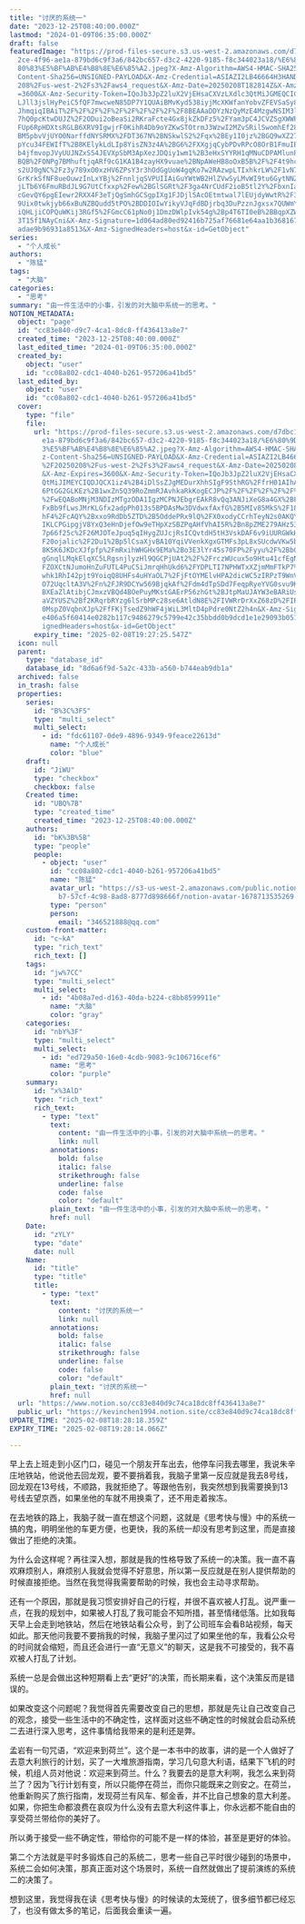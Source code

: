 ```yaml
---
title: "讨厌的系统一"
date: "2023-12-25T08:40:00.000Z"
lastmod: "2024-01-09T06:35:00.000Z"
draft: false
featuredImage: "https://prod-files-secure.s3.us-west-2.amazonaws.com/d7dbc101-8\
  2ce-4f96-ae1a-879bd6c9f3a6/842bc657-d3c2-4220-9185-f8c344023a18/%E6%80%9D%E8%\
  80%83%E5%BF%AB%E4%B8%8E%E6%85%A2.jpeg?X-Amz-Algorithm=AWS4-HMAC-SHA256&X-Amz-\
  Content-Sha256=UNSIGNED-PAYLOAD&X-Amz-Credential=ASIAZI2LB46664H3HAND%2F20250\
  208%2Fus-west-2%2Fs3%2Faws4_request&X-Amz-Date=20250208T182814Z&X-Amz-Expires\
  =3600&X-Amz-Security-Token=IQoJb3JpZ2luX2VjEHsaCXVzLXdlc3QtMiJGMEQCICxvrDRcH6\
  LJll3jslHyPeiC5fQF7mwcweN85DP7Y1QUAiBMvKyd538iyjMcXKWfanYobvZFEVSaSy8aesmg%2B\
  JhmqiqIBAiT%2F%2F%2F%2F%2F%2F%2F%2F%2F%2F8BEAAaDDYzNzQyMzE4MzgwNSIM3lSQCwxMWw\
  7hQ0pcKtwDUJZ%2F2ODui2oBeaSi2RKraFcte4Gx8jkZkDFz5%2FYam3pC4JCVZSgXWWPmIUqWHUb\
  FUp6RpHDXtsRGLB6XRV9IgwjrF0KihR4Db9oYZKwSTOtrmJ3WzwI2MZvSRilSwomhEf28Pyuo7yew\
  BM5pbvVjUYO0NarffdNYSRMX%2FDT367N%2BNSkwlS2%2Fqx%2BEy1I0jz%2BGQ9wXZ27yb4MnT9v\
  pYcu34FEWIfT%2B8KElykLdLIp8YisZN3z4A%2BG6%2FXXgjqCybPDvRPcO8OrB1FmuIEAqsSD7lc\
  b4jfmvopJVyUUJNZxS54JEVXpSbM3ApXezJDQiy1wm1%2B3eHxSYYRH1qMNuCDPAMlunPAH%2BVlm\
  BQB%2FONPg7BMhuftjqARf9cG1KA1B4zayHX9vuae%2BNpAWeHB8oOxB5B%2F%2F4t9hc2BkqEGQW\
  s2UJ0gNC%2Fz3y789xO0xzHV6ZPsY3r3hOdGgUoW4gqKo7w2RAzwpLTIxhkrLW%2F1vN7Q1mHp2qk\
  GrKrkSfNF8ueOuwzInLxYBj%2FnnljqSVPUIIAiGuYWtWB2HlZVwSyLMvWI9tu6GytNNZb1HcwtcB\
  jLTb6Y6FmuRBdJL9G7UtCfxxp%2Few%2BGlSGRt%2F3ga4NrCUdF2ioB5tl2Y%2FbxnIapIjD3cwy\
  cGevQY6pgEIewr2RXX4F3eTjQgSmhGCSgpIXg1FJDjl5AcOEtmtwal7lEUjdyWwtR%2F3fjB4bieW\
  9Uix0twkjyb66xBuNZBQudd5tPO%2BDDIOIwYikyVJqFdBDjrbq3DuPzznJgxsx7QUWmYBpEVv%2B\
  iQHLjiCOPQuWKij3RGf5%2FGmcC61pNo0j1DmzDWlpIvk54g%2Bp4T6TI0eB%2BBqpXZWpHxSm3ha\
  3T15f1NAyCni&X-Amz-Signature=1d064ad80ed92416b725af76681e64aa1b3681678ee4db26\
  adae9b96931a8513&X-Amz-SignedHeaders=host&x-id=GetObject"
series:
  - "个人成长"
authors:
  - "陈猛"
tags:
  - "大脑"
categories:
  - "思考"
summary: "由一件生活中的小事，引发的对大脑中系统一的思考。"
NOTION_METADATA:
  object: "page"
  id: "cc83e840-d9c7-4ca1-8dc8-ff436413a8e7"
  created_time: "2023-12-25T08:40:00.000Z"
  last_edited_time: "2024-01-09T06:35:00.000Z"
  created_by:
    object: "user"
    id: "cc08a802-cdc1-4040-b261-957206a41bd5"
  last_edited_by:
    object: "user"
    id: "cc08a802-cdc1-4040-b261-957206a41bd5"
  cover:
    type: "file"
    file:
      url: "https://prod-files-secure.s3.us-west-2.amazonaws.com/d7dbc101-82ce-4f96-a\
        e1a-879bd6c9f3a6/842bc657-d3c2-4220-9185-f8c344023a18/%E6%80%9D%E8%80%8\
        3%E5%BF%AB%E4%B8%8E%E6%85%A2.jpeg?X-Amz-Algorithm=AWS4-HMAC-SHA256&X-Am\
        z-Content-Sha256=UNSIGNED-PAYLOAD&X-Amz-Credential=ASIAZI2LB466Q65YPOYR\
        %2F20250208%2Fus-west-2%2Fs3%2Faws4_request&X-Amz-Date=20250208T182725Z\
        &X-Amz-Expires=3600&X-Amz-Security-Token=IQoJb3JpZ2luX2VjEHsaCXVzLXdlc3\
        QtMiJIMEYCIQDJQCX1iz4%2B4iDlSsZJgMEDurXhhSIgF9SthRG%2FfrH01AIhAP7LogGzp\
        6PtGG2GLKEz%2B1wxZn5Q39RoZmmRJAvhkaRkKogECJP%2F%2F%2F%2F%2F%2F%2F%2F%2F\
        %2FwEQABoMNjM3NDIzMTgzODA1IgzMCPNJEbgrEAkR8vQq3ANJiXeG8a4GX%2BFoJJajkBh\
        FxBb9fLwsJMrKLGfx2adpPh013s5BPDAsMw3DVdwxfAxfG%2B5MIv85MkS%2F18fbhW58M7\
        hF4%2FcAQY%2Bxxo9RdDb5ZTD%2B5OddePRx9lQ%2FX0xodyCCrhTeyN2s0AKQYozKiS18E\
        IKLCPGipgjV8YxQ3eHnDjefOw9eTHpXzSBZPqAHfVhAI5R%2Bn8pZME279AHz53Q2ZH1q9Z\
        7p66f25c%2F26MJOTeJpuq5qIHygZUJcjRsICQvtdH5tH3VskDAF6v9iUURGWkHfrbpg9%2\
        F20ojalic%2F2Du1%2Bp5lCsaXjvBA10YqiVVenkXgxGTMFs3pL8xSUcdwVKw5bBXtOi86d\
        8K5K6JKDcXJfpfp%2FmRxihWHGHx9EMa%2Bo3E3lYr45s70FP%2Fyyu%2F%2BbCLemG5EFq\
        gGnqlLMqkElqXC5LRgsnjlyzHl9QGCPjUAt2%2F%2FrczWUcux5o9Htu41cfEgNvIvGplJR\
        FZOXCtNJumoHnZuFUTL4PuCSiJmrqHhUkd6%2FYDPLTI7NPHWTxXZjmMmFTkP7%2FPZboOW\
        whk1RhI42pjt9YoiqQ8UHFs4uHYaOL7%2FjFtOYMElvHPA2dicWC5zIRPzT9WnVltKL3eL4\
        O72UqcltA3V%2Fn%2FJR9DCYw569BjqkAf%2Fdm4dTpSDd7FeqpRyeYVG0svu9KpYjTWR%2\
        BXEaZlAtibjCJmxzVBQd4BOePuyMKstGAErP56zhGt%2BJtpMaUJAYW3eBARiUs7gLE5t7W\
        aVZYUSZ%2Bf2KRqrbRYzg6lSrbMPc28se6AtldN8E%2FIVWRrDrXxZ68zD%2FIPzh4zmhRi\
        0MspZ0VqbnXJp%2FfFKjTsedZ9hWF4jWiL3MltD4pPdre0NtZ2h4n&X-Amz-Signature=e\
        e406a5f60414e0282b117c9486279c5799e42c35bbdd0b9dcd1e1e29093b051&X-Amz-S\
        ignedHeaders=host&x-id=GetObject"
      expiry_time: "2025-02-08T19:27:25.547Z"
  icon: null
  parent:
    type: "database_id"
    database_id: "8d6a6f9d-5a2c-433b-a560-b744eab9db1a"
  archived: false
  in_trash: false
  properties:
    series:
      id: "B%3C%3FS"
      type: "multi_select"
      multi_select:
        - id: "fdc61107-0de9-4896-9349-9feace22613d"
          name: "个人成长"
          color: "blue"
    draft:
      id: "JiWU"
      type: "checkbox"
      checkbox: false
    Created time:
      id: "UBQ%7B"
      type: "created_time"
      created_time: "2023-12-25T08:40:00.000Z"
    authors:
      id: "bK%3B%5B"
      type: "people"
      people:
        - object: "user"
          id: "cc08a802-cdc1-4040-b261-957206a41bd5"
          name: "陈猛"
          avatar_url: "https://s3-us-west-2.amazonaws.com/public.notion-static.com/775523\
            b7-57cf-4c98-8ad8-8777d898666f/notion-avatar-1678713535269.png"
          type: "person"
          person:
            email: "346521888@qq.com"
    custom-front-matter:
      id: "c~kA"
      type: "rich_text"
      rich_text: []
    tags:
      id: "jw%7CC"
      type: "multi_select"
      multi_select:
        - id: "4b08a7ed-d163-40da-b224-c8bb8599911e"
          name: "大脑"
          color: "gray"
    categories:
      id: "nbY%3F"
      type: "multi_select"
      multi_select:
        - id: "ed729a50-16e0-4cdb-9083-9c106716cef6"
          name: "思考"
          color: "purple"
    summary:
      id: "x%3AlD"
      type: "rich_text"
      rich_text:
        - type: "text"
          text:
            content: "由一件生活中的小事，引发的对大脑中系统一的思考。"
            link: null
          annotations:
            bold: false
            italic: false
            strikethrough: false
            underline: false
            code: false
            color: "default"
          plain_text: "由一件生活中的小事，引发的对大脑中系统一的思考。"
          href: null
    Date:
      id: "zYLY"
      type: "date"
      date: null
    Name:
      id: "title"
      type: "title"
      title:
        - type: "text"
          text:
            content: "讨厌的系统一"
            link: null
          annotations:
            bold: false
            italic: false
            strikethrough: false
            underline: false
            code: false
            color: "default"
          plain_text: "讨厌的系统一"
          href: null
  url: "https://www.notion.so/cc83e840d9c74ca18dc8ff436413a8e7"
  public_url: "https://kevinchen1994.notion.site/cc83e840d9c74ca18dc8ff436413a8e7"
UPDATE_TIME: "2025-02-08T18:28:18.359Z"
EXPIRY_TIME: "2025-02-08T19:28:14.066Z"

---
```

<link rel="stylesheet" href="https://cdn.jsdelivr.net/npm/katex@0.16.2/dist/katex.min.css" integrity="sha384-bYdxxUwYipFNohQlHt0bjN/LCpueqWz13HufFEV1SUatKs1cm4L6fFgCi1jT643X" crossorigin="anonymous">


早上去上班走到小区门口，碰见一个朋友开车出去，他停车问我去哪里，我说朱辛庄地铁站，他说他去回龙观，要不要捎着我，我脑子里第一反应就是我去8号线，回龙观在13号线，不顺路，我就拒绝了。等跟他告别，我突然想到我需要换到13号线去望京西，如果坐他的车就不用换乘了，还不用走着挨冻。


在去地铁的路上，我脑子就一直在想这个问题，这就是《思考快与慢》中的系统一搞的鬼，明明坐他的车更方便，也更快，我的系统一却没有思考到这里，而是直接做出了拒绝的决策。


为什么会这样呢？再往深入想，那就是我的性格导致了系统一的决策。我一直不喜欢麻烦别人，麻烦别人我就会觉得不好意思，所以第一反应就是在别人提供帮助的时候直接拒绝。当然在我觉得我需要帮助的时候，我也会主动寻求帮助。


还有一个原因，那就是我习惯安排好自己的行程，并很不喜欢被人打乱。说严重一点，在我的规划中，如果被人打乱了我可能会不知所措，甚至情绪低落。比如我每天早上会走到地铁站，然后在地铁站看公众号，到了公司班车会看B站视频，每天如此。那天他问我要不要捎我的时候，我脑子里闪过了如果坐他的车，我看公众号的时间就会缩短，而且还会进行一直“无意义”的聊天，这是我不可接受的，我不喜欢被人打乱了计划。


系统一总是会做出这种短期看上去“更好”的决策，而长期来看，这个决策反而是错误的。


如果改变这个问题呢？我觉得首先需要改变自己的思想，那就是先让自己改变自己的观念，接受一些生活中的不确定性，这样面对这些不确定性的时候就会启动系统二去进行深入思考，这件事情给我带来的是利还是弊。


孟岩有一句咒语，“欢迎来到荷兰”。这个是一本书中的故事，讲的是一个人做好了去意大利旅行的计划，买了一大堆旅游指南，学习几句意大利语，结果下飞机的时候，机组人员对他说：欢迎来到荷兰。什么？我要去的是意大利啊，我怎么来到荷兰了？因为飞行计划有变，所以只能停在荷兰，而你只能既来之则安之。在荷兰，他重新购买了旅行指南，发现荷兰有风车、郁金香，并不比自己想象的意大利差。如果，你把生命都浪费在哀叹为什么没有去意大利这件事上，你永远都不能自由的享受荷兰带给你的美好了。


所以勇于接受一些不确定性，带给你的可能不是一样的体验，甚至是更好的体验。


第二个方法就是平时多锻炼自己的系统二，思考一些自己平时很少碰到的场景中，系统二会如何决策，那真正面对这个场景时，系统一自然就做出了提前演练的系统二的决策了。


想到这里，我觉得我在读《思考快与慢》的时候读的太笼统了，很多细节都已经忘了，也没有做太多的笔记，后面我会重读一遍。

